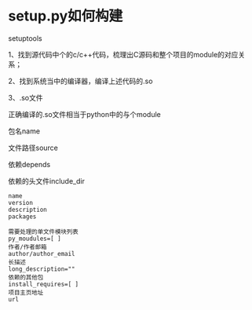 # setup.py如何构建

setuptools



1、找到源代码中个的c/c++代码，梳理出C源码和整个项目的module的对应关系；

2、找到系统当中的编译器，编译上述代码的.so

3、.so文件

正确编译的.so文件相当于python中的与个module



包名name

文件路径source

依赖depends

依赖的头文件include_dir









```
name
version
description
packages

需要处理的单文件模块列表
py_moudules=[ ]
作者/作者邮箱
author/author_email
长描述
long_description=""
依赖的其他包
install_requires=[ ]
项目主页地址
url

```

